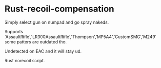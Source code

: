 # Rust-recoil-compensation


Simply select gun on numpad and go spray nakeds.

Supports 'AssaultRifle','LR300AssaultRifle','Thompson','MP5A4','CustomSMG','M249' some patters are outdated tho.

Undetected on EAC and it will stay ud.



Rust norecoil script.
